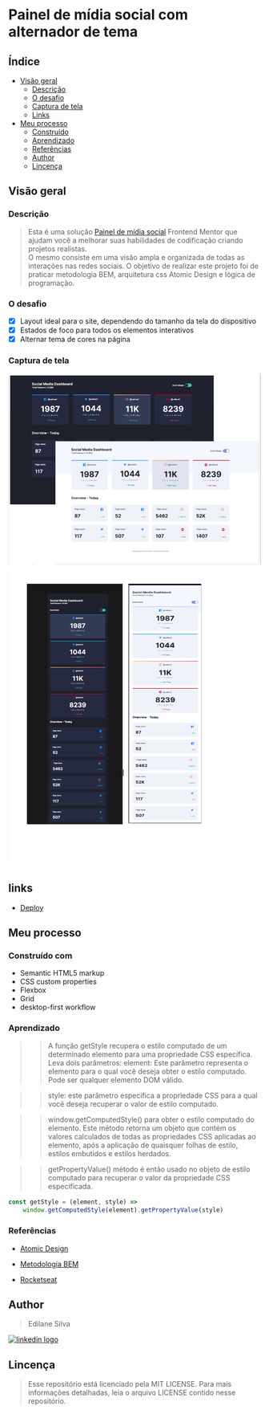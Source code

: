 # Painel de mídia social com alternador de tema

## Índice

- [Visão geral](#visão-geral)
  - [Descrição](#descrição)
  - [O desafio](#o-desafio)
  - [Captura de tela](#captura-de-tela)
  - [Links](#links)
- [Meu processo](#meu-processo)
  - [Construído](#construído-com)
  - [Aprendizado](#aprendizado)
  - [Referências](#referências)
  - [Author](#author)
  - [Lincença](#licenca)
  
## Visão geral

### Descrição

> Esta é uma solução  [Painel de mídia social](https://www.frontendmentor.io/challenges/social-media-dashboard-with-theme-switcher-6oY8ozp_H) Frontend Mentor que ajudam você a melhorar suas habilidades de codificação criando projetos realistas.</br>
> O mesmo consiste em uma visão ampla e organizada de todas as interações nas redes sociais. O objetivo de realizar este projeto foi de praticar metodologia BEM, arquitetura css Atomic Design e lógica de programação.


### O desafio

- [x] Layout ideal para o site, dependendo do tamanho da tela do dispositivo
- [x] Estados de foco para todos os elementos interativos 
- [x] Alternar tema de cores na página

### Captura de tela

![](/screenshot-desktop.PNG) 
![](/screenshot-mobile.PNG)


## links

- [Deploy]()

## Meu processo

### Construído com

-   Semantic HTML5 markup
-   CSS custom properties
-   Flexbox
-   Grid
-   desktop-first workflow

### Aprendizado

>> A função getStyle recupera o estilo computado de um determinado elemento para uma propriedade CSS específica.  Leva dois parâmetros: 
>> element: Este parâmetro representa o elemento para o qual você deseja obter o estilo computado.  Pode ser qualquer elemento DOM válido. 

>> style: este parâmetro especifica a propriedade CSS para a qual você deseja recuperar o valor de estilo computado. 

>> window.getComputedStyle() para obter o estilo computado do elemento.  Este método retorna um objeto que contém os valores calculados de todas as propriedades CSS aplicadas ao elemento, após a aplicação de quaisquer folhas de estilo, estilos embutidos e estilos herdados. 

>> getPropertyValue() método é então usado no objeto de estilo computado para recuperar o valor da propriedade CSS especificada. 

```js
const getStyle = (element, style) =>
    window.getComputedStyle(element).getPropertyValue(style)

```

### Referências

  - [Atomic Design](https://medium.com/@andersonbarbozadasilva/atomic-design-na-constru%C3%A7%C3%A3o-do-design-system-49d401a39a1f)

  - [Metodologia BEM](https://desenvolvimentoparaweb.com/css/bem/)
  
  -  [Rocketseat](https://www.youtube.com/watch?v=BvhYm0BOLvA)

## Author

>Edilane Silva     
<a href="https://www.linkedin.com/in/edilane-silva/" target="_blank">
    <img src="https://img.shields.io/static/v1?message=LinkedIn&logo=linkedin&label=&color=0077B5&logoColor=white&labelColor=&style=for-the-badge" height="25" alt="linkedin logo"  />
  </a>

## Lincença

> Esse repositório está licenciado pela MIT LICENSE. Para mais informações detalhadas, leia o arquivo LICENSE contido nesse repositório.

